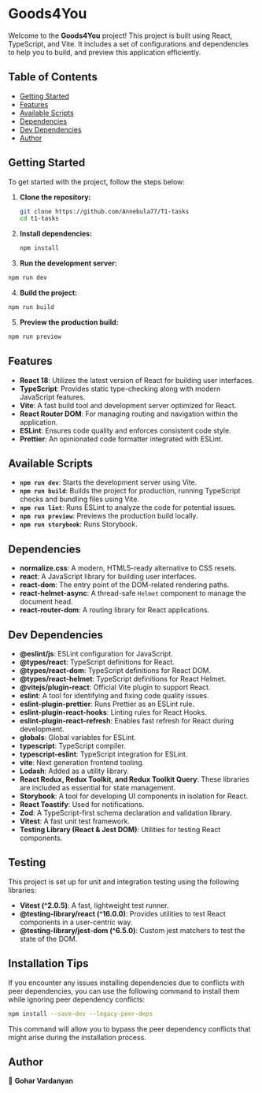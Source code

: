 # Goods4You

Welcome to the **Goods4You** project! This project is built using React, TypeScript, and Vite. It includes a set of configurations and dependencies to help you to build, and preview this application efficiently.

## Table of Contents

- [Getting Started](#getting-started)
- [Features](#features)
- [Available Scripts](#available-scripts)
- [Dependencies](#dependencies)
- [Dev Dependencies](#dev-dependencies)
- [Author](#author)

## Getting Started

To get started with the project, follow the steps below:

1. **Clone the repository:**

   ```bash
   git clone https://github.com/Annebula77/T1-tasks
   cd t1-tasks
   ```

2. **Install dependencies:**

   ```bash
   npm install
   ```

3. **Run the development server:**

```bash
npm run dev
```

4. **Build the project:**

```bash
npm run build
```

5. **Preview the production build:**

```bash
npm run preview
```

## Features

- **React 18**: Utilizes the latest version of React for building user interfaces.
- **TypeScript**: Provides static type-checking along with modern JavaScript features.
- **Vite**: A fast build tool and development server optimized for React.
- **React Router DOM**: For managing routing and navigation within the application.
- **ESLint**: Ensures code quality and enforces consistent code style.
- **Prettier**: An opinionated code formatter integrated with ESLint.

## Available Scripts

- **`npm run dev`**: Starts the development server using Vite.
- **`npm run build`**: Builds the project for production, running TypeScript checks and bundling files using Vite.
- **`npm run lint`**: Runs ESLint to analyze the code for potential issues.
- **`npm run preview`**: Previews the production build locally.
- **`npm run storybook`**: Runs Storybook.

## Dependencies

- **normalize.css**: A modern, HTML5-ready alternative to CSS resets.
- **react**: A JavaScript library for building user interfaces.
- **react-dom**: The entry point of the DOM-related rendering paths.
- **react-helmet-async**: A thread-safe `Helmet` component to manage the document head.
- **react-router-dom**: A routing library for React applications.

## Dev Dependencies

- **@eslint/js**: ESLint configuration for JavaScript.
- **@types/react**: TypeScript definitions for React.
- **@types/react-dom**: TypeScript definitions for React DOM.
- **@types/react-helmet**: TypeScript definitions for React Helmet.
- **@vitejs/plugin-react**: Official Vite plugin to support React.
- **eslint**: A tool for identifying and fixing code quality issues.
- **eslint-plugin-prettier**: Runs Prettier as an ESLint rule.
- **eslint-plugin-react-hooks**: Linting rules for React Hooks.
- **eslint-plugin-react-refresh**: Enables fast refresh for React during development.
- **globals**: Global variables for ESLint.
- **typescript**: TypeScript compiler.
- **typescript-eslint**: TypeScript integration for ESLint.
- **vite**: Next generation frontend tooling.
- **Lodash**: Added as a utility library.
- **React Redux, Redux Toolkit, and Redux Toolkit Query**: These libraries are included as essential for state management.
- **Storybook**: A tool for developing UI components in isolation for React.
- **React Toastify**: Used for notifications.
- **Zod**: A TypeScript-first schema declaration and validation library.
- **Vitest**: A fast unit test framework.
- **Testing Library (React & Jest DOM)**: Utilities for testing React components.

## Testing

This project is set up for unit and integration testing using the following libraries:

- **Vitest (^2.0.5)**: A fast, lightweight test runner.
- **@testing-library/react (^16.0.0)**: Provides utilities to test React components in a user-centric way.
- **@testing-library/jest-dom (^6.5.0)**: Custom jest matchers to test the state of the DOM.

## Installation Tips

If you encounter any issues installing dependencies due to conflicts with peer dependencies, you can use the following command to install them while ignoring peer dependency conflicts:

```bash
npm install --save-dev --legacy-peer-deps
```

This command will allow you to bypass the peer dependency conflicts that might arise during the installation process.

## Author

👧 **Gohar Vardanyan**
